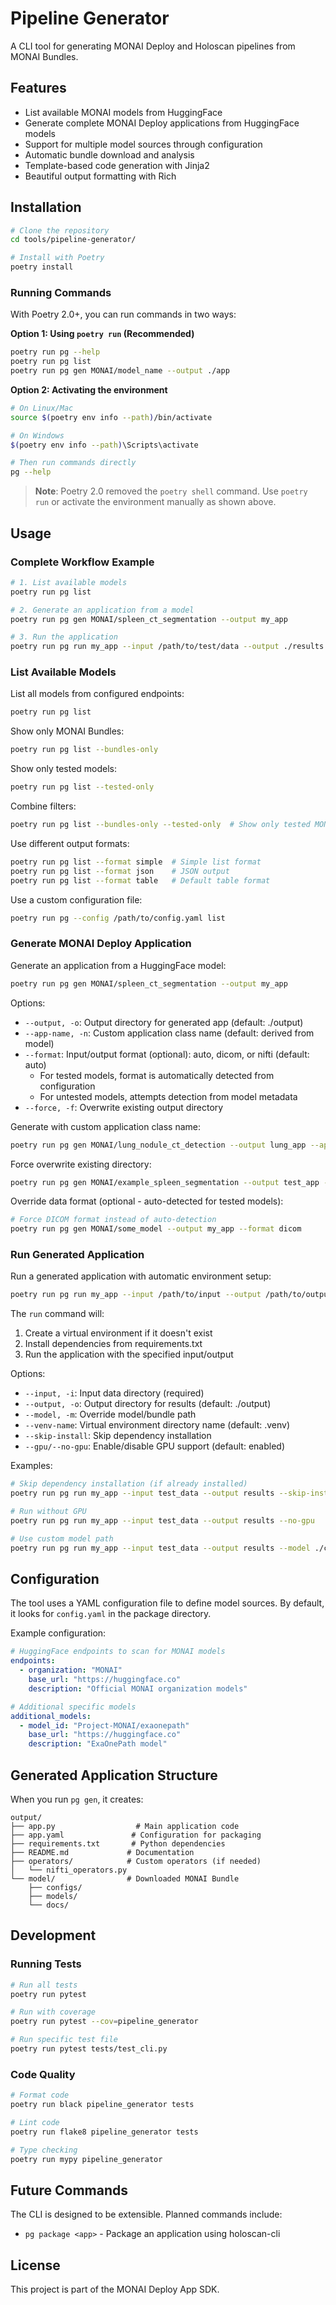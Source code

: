 # Pipeline Generator

A CLI tool for generating MONAI Deploy and Holoscan pipelines from MONAI Bundles.

## Features

- List available MONAI models from HuggingFace
- Generate complete MONAI Deploy applications from HuggingFace models
- Support for multiple model sources through configuration
- Automatic bundle download and analysis
- Template-based code generation with Jinja2
- Beautiful output formatting with Rich

## Installation

```bash
# Clone the repository
cd tools/pipeline-generator/

# Install with Poetry
poetry install
```

### Running Commands

With Poetry 2.0+, you can run commands in two ways:

**Option 1: Using `poetry run` (Recommended)**
```bash
poetry run pg --help
poetry run pg list
poetry run pg gen MONAI/model_name --output ./app
```

**Option 2: Activating the environment**
```bash
# On Linux/Mac
source $(poetry env info --path)/bin/activate

# On Windows
$(poetry env info --path)\Scripts\activate

# Then run commands directly
pg --help
```

> **Note**: Poetry 2.0 removed the `poetry shell` command. Use `poetry run` or activate the environment manually as shown above.

## Usage

### Complete Workflow Example

```bash
# 1. List available models
poetry run pg list

# 2. Generate an application from a model
poetry run pg gen MONAI/spleen_ct_segmentation --output my_app

# 3. Run the application
poetry run pg run my_app --input /path/to/test/data --output ./results
```

### List Available Models

List all models from configured endpoints:

```bash
poetry run pg list
```

Show only MONAI Bundles:

```bash
poetry run pg list --bundles-only
```

Show only tested models:

```bash
poetry run pg list --tested-only
```

Combine filters:

```bash
poetry run pg list --bundles-only --tested-only  # Show only tested MONAI Bundles
```

Use different output formats:

```bash
poetry run pg list --format simple  # Simple list format
poetry run pg list --format json    # JSON output
poetry run pg list --format table   # Default table format
```

Use a custom configuration file:

```bash
poetry run pg --config /path/to/config.yaml list
```

### Generate MONAI Deploy Application

Generate an application from a HuggingFace model:

```bash
poetry run pg gen MONAI/spleen_ct_segmentation --output my_app
```

Options:
- `--output, -o`: Output directory for generated app (default: ./output)
- `--app-name, -n`: Custom application class name (default: derived from model)
- `--format`: Input/output format (optional): auto, dicom, or nifti (default: auto)
  - For tested models, format is automatically detected from configuration
  - For untested models, attempts detection from model metadata
- `--force, -f`: Overwrite existing output directory

Generate with custom application class name:

```bash
poetry run pg gen MONAI/lung_nodule_ct_detection --output lung_app --app-name LungDetectorApp
```

Force overwrite existing directory:

```bash
poetry run pg gen MONAI/example_spleen_segmentation --output test_app --force
```

Override data format (optional - auto-detected for tested models):

```bash
# Force DICOM format instead of auto-detection
poetry run pg gen MONAI/some_model --output my_app --format dicom
```

### Run Generated Application

Run a generated application with automatic environment setup:

```bash
poetry run pg run my_app --input /path/to/input --output /path/to/output
```

The `run` command will:
1. Create a virtual environment if it doesn't exist
2. Install dependencies from requirements.txt
3. Run the application with the specified input/output

Options:
- `--input, -i`: Input data directory (required)
- `--output, -o`: Output directory for results (default: ./output)
- `--model, -m`: Override model/bundle path
- `--venv-name`: Virtual environment directory name (default: .venv)
- `--skip-install`: Skip dependency installation
- `--gpu/--no-gpu`: Enable/disable GPU support (default: enabled)

Examples:

```bash
# Skip dependency installation (if already installed)
poetry run pg run my_app --input test_data --output results --skip-install

# Run without GPU
poetry run pg run my_app --input test_data --output results --no-gpu

# Use custom model path
poetry run pg run my_app --input test_data --output results --model ./custom_model
```

## Configuration

The tool uses a YAML configuration file to define model sources. By default, it looks for `config.yaml` in the package directory.

Example configuration:

```yaml
# HuggingFace endpoints to scan for MONAI models
endpoints:
  - organization: "MONAI"
    base_url: "https://huggingface.co"
    description: "Official MONAI organization models"

# Additional specific models
additional_models:
  - model_id: "Project-MONAI/exaonepath"
    base_url: "https://huggingface.co"
    description: "ExaOnePath model"
```

## Generated Application Structure

When you run `pg gen`, it creates:

```
output/
├── app.py                  # Main application code
├── app.yaml               # Configuration for packaging
├── requirements.txt       # Python dependencies
├── README.md             # Documentation
├── operators/            # Custom operators (if needed)
│   └── nifti_operators.py
└── model/                # Downloaded MONAI Bundle
    ├── configs/
    ├── models/
    └── docs/
```

## Development

### Running Tests

```bash
# Run all tests
poetry run pytest

# Run with coverage
poetry run pytest --cov=pipeline_generator

# Run specific test file
poetry run pytest tests/test_cli.py
```

### Code Quality

```bash
# Format code
poetry run black pipeline_generator tests

# Lint code
poetry run flake8 pipeline_generator tests

# Type checking
poetry run mypy pipeline_generator
```

## Future Commands

The CLI is designed to be extensible. Planned commands include:

- `pg package <app>` - Package an application using holoscan-cli

## License

This project is part of the MONAI Deploy App SDK. 